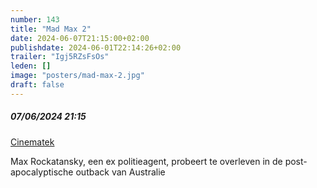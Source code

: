 ```yaml
---
number: 143
title: "Mad Max 2"
date: 2024-06-07T21:15:00+02:00
publishdate: 2024-06-01T22:14:26+02:00
trailer: "Igj5RZsFsOs"
leden: []
image: "posters/mad-max-2.jpg"
draft: false
---
```


##### 07/06/2024 21:15

[Cinematek](https://cinematek.be/screening/mad-max-2)

Max Rockatansky, een ex politieagent, probeert te overleven in de 
post-apocalyptische outback van Australie
<!--more-->
